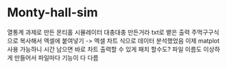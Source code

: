 # Monty-hall-sim
열통계 과제로 만든 몬티홀 시뮬레이터
대충대충 만든거라 txt로 뱉은 출력 주먹구구식으로 복사해서 엑셀에 붙여넣기 -> 엑셀 차트 식으로 데이터 분석했었음
이제 matplot사용 가능하니 시간 남으면 바로 차트 출력할 수 있게 패치 할수도?
파일 이름도 이상하게 만들어서 파일마다 기능이 다 다름

